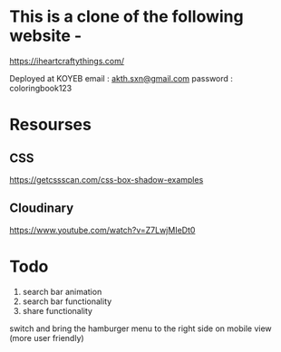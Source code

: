 # This is a clone of the following website -

https://iheartcraftythings.com/

Deployed at KOYEB
email : akth.sxn@gmail.com
password : coloringbook123

# Resourses

## CSS

https://getcssscan.com/css-box-shadow-examples

## Cloudinary

https://www.youtube.com/watch?v=Z7LwjMIeDt0

# Todo

1. search bar animation
2. search bar functionality
3. share functionality

switch and bring the hamburger menu to the right side on mobile view (more user friendly)
